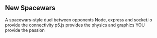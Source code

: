 ## New Spacewars

A spacewars-style duel between opponents
Node, express and socket.io provide the connectivity
p5.js provides the physics and graphics
YOU provide the passion
